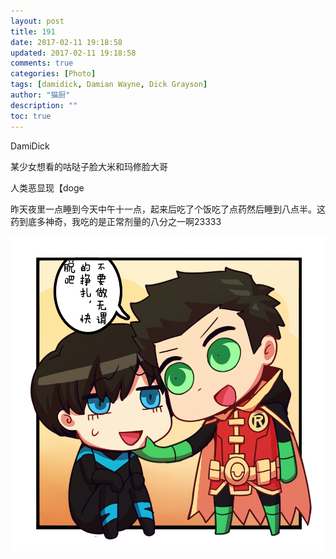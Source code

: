 ```yaml
---
layout: post
title: 191
date: 2017-02-11 19:18:58
updated: 2017-02-11 19:18:58
comments: true
categories: [Photo]
tags: [damidick, Damian Wayne, Dick Grayson]
author: "猫厨"
description: ""
toc: true
---
```


<p>DamiDick</p> 
<p>某少女想看的咕哒子脸大米和玛修脸大哥</p> 
<p>人类恶显现【doge</p> 
<p>昨天夜里一点睡到今天中午十一点，起来后吃了个饭吃了点药然后睡到八点半。这药到底多神奇，我吃的是正常剂量的八分之一啊23333 <br /></p>

![](https://raw.githubusercontent.com/alicewish/meowchain247/master/img_cVZNdzJtQk9JV2NsT1ZlVDFrdDBwTUJ2M2FKN2locFBoYTJZRExkbFpzbXhHbUxpSFpTZkNnPT0.jpg)